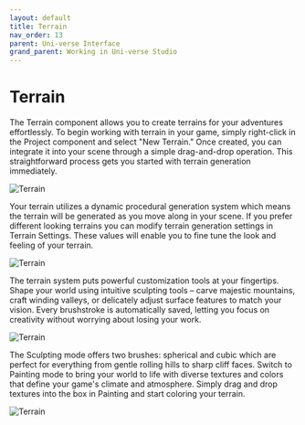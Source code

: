 ```yaml
---
layout: default
title: Terrain
nav_order: 13
parent: Uni-verse Interface
grand_parent: Working in Uni-verse Studio
---
```

# Terrain

The Terrain component allows you to create terrains for your adventures effortlessly. To begin working with terrain in your game, simply right-click in the Project component and select "New Terrain." Once created, you can integrate it into your scene through a simple drag-and-drop operation. This straightforward process gets you started with terrain generation immediately.

![Terrain]({{site.url}}{{site.baseurl}}/content/images/terrain.png)

Your terrain utilizes a dynamic procedural generation system which means the terrain will be generated as you move along in your scene. If you prefer different looking terrains you can modify terrain generation settings in Terrain Settings. These values will enable you to fine tune the look and feeling of your terrain.

![Terrain]({{site.url}}{{site.baseurl}}/content/images/terrain-settings.png)

The terrain system puts powerful customization tools at your fingertips. Shape your world using intuitive sculpting tools – carve majestic mountains, craft winding valleys, or delicately adjust surface features to match your vision. Every brushstroke is automatically saved, letting you focus on creativity without worrying about losing your work.

![Terrain]({{site.url}}{{site.baseurl}}/content/images/terrain-sculpting.png)

The Sculpting mode offers two brushes: spherical and cubic which are perfect for everything from gentle rolling hills to sharp cliff faces. Switch to Painting mode to bring your world to life with diverse textures and colors that define your game's climate and atmosphere. Simply drag and drop textures into the box in Painting and start coloring your terrain.

![Terrain]({{site.url}}{{site.baseurl}}/content/images/terrain-painting.png)